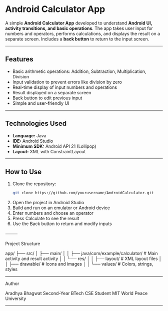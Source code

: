 # Android Calculator App

A simple **Android Calculator App** developed to understand **Android UI, activity transitions, and basic operations**. The app takes user input for numbers and operators, performs calculations, and displays the result on a separate screen. Includes a **back button** to return to the input screen.

---

## Features

- Basic arithmetic operations: Addition, Subtraction, Multiplication, Division
- Input validation to prevent errors like division by zero
- Real-time display of input numbers and operations
- Result displayed on a separate screen
- Back button to edit previous input
- Simple and user-friendly UI

---

## Technologies Used

- **Language:** Java   
- **IDE:** Android Studio  
- **Minimum SDK:** Android API 21 (Lollipop)  
- **Layout:** XML with ConstraintLayout  

---

## How to Use

1. Clone the repository:  
   ```bash
   git clone https://github.com/yourusername/AndroidCalculator.git

2.	Open the project in Android Studio
3.	Build and run on an emulator or Android device
4.	Enter numbers and choose an operator
5.	Press Calculate to see the result
6.	Use the Back button to return and modify inputs

⸻

Project Structure

app/
├── src/
│   ├── main/
│   │   ├── java/com/example/calculator/  # Main activity and result activity
│   │   └── res/
│   │       ├── layout/                  # XML layout files
│   │       ├── drawable/                # Icons and images
│   │       └── values/                  # Colors, strings, styles

---

Author

Aradhya Bhagwat
Second-Year BTech CSE Student
MIT World Peace University

---